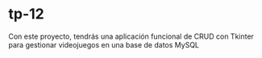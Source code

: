 # tp-12
Con este proyecto, tendrás una aplicación funcional de CRUD con Tkinter para gestionar videojuegos en una base de datos MySQL
